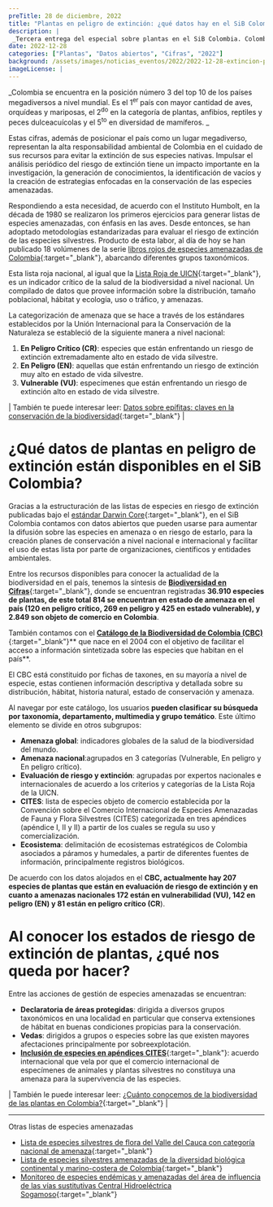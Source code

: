 ```yaml
---
preTitle: 28 de diciembre, 2022
title: "Plantas en peligro de extinción: ¿qué datos hay en el SiB Colombia?"
description: |
 _Tercera entrega del especial sobre plantas en el SiB Colombia. Colombia se destaca por su biodiversidad de plantas y esto representa una gran responsabilidad ambiental. ¿Qué datos hay sobre las plantas en peligro de extinción?_
date: 2022-12-28
categories: ["Plantas", "Datos abiertos", "Cifras", "2022"]
background: /assets/images/noticias_eventos/2022/2022-12-28-extincion-plantas-colombia.jpg
imageLicense: |
---
```


_Colombia se encuentra en la posición número 3 del top 10 de los países megadiversos a nivel mundial. Es el 1<sup>er  </sup>país con mayor cantidad de aves, orquídeas y mariposas, el 2<sup>do</sup> en la categoría de plantas, anfibios, reptiles y peces dulceacuícolas y el 5<sup>to</sup> en diversidad de mamíferos. _

Estas cifras, además de posicionar el país como un lugar megadiverso, representan la alta responsabilidad ambiental de Colombia en el cuidado de sus recursos para evitar la extinción de sus especies nativas. Impulsar el análisis periódico del riesgo de extinción tiene un impacto importante en la investigación, la generación de conocimientos, la identificación de vacíos y la creación de estrategias enfocadas en la conservación de las especies amenazadas. 

Respondiendo a esta necesidad, de acuerdo con el Instituto Humbolt, en la década de 1980 se realizaron los primeros ejercicios para generar listas de especies amenazadas, con énfasis en las aves. Desde entonces, se han adoptado metodologías estandarizadas para evaluar el riesgo de extinción de las especies silvestres. Producto de esta labor, al día de hoy se han publicado 18 volúmenes de la serie [libros rojos de especies amenazadas de Colombia](https://www.minambiente.gov.co/direccion-de-bosques-biodiversidad-y-servicios-ecosistemicos/libros-rojos/#tabs-1){:target="_blank"}, abarcando diferentes grupos taxonómicos.

Esta lista roja nacional, al igual que la [Lista Roja de UICN](https://www.iucnredlist.org/es){:target="_blank"}, es un indicador crítico de la salud de la biodiversidad a nivel nacional. Un compilado de datos que provee información sobre la distribución, tamaño poblacional, hábitat y ecología, uso o tráfico, y amenazas. 

La categorización de amenaza que se hace a través de los estándares establecidos por la Unión Internacional para la Conservación de la Naturaleza se estableció de la siguiente manera a nivel nacional:

1. **En Peligro Crítico (CR)**: especies que están enfrentando un riesgo de extinción extremadamente alto en estado de vida silvestre.
2. **En Peligro (EN)**: aquellas que están enfrentando un riesgo de extinción muy alto en estado de vida silvestre.
3. **Vulnerable (VU)**: especímenes que están enfrentando un riesgo de extinción alto en estado de vida silvestre.

| También te puede interesar leer: [Datos sobre epífitas: claves en la conservación de la biodiversidad](https://biodiversidad.co/post/2022/epifitas-plantas-colombia/){:target="_blank"} |

# ¿Qué datos de plantas en peligro de extinción están disponibles en el SiB Colombia?

Gracias a la estructuración de las listas de especies en riesgo de extinción publicadas bajo el [estándar Darwin Core](https://biodiversidad.co/compartir/estandar-darwin-core/){:target="_blank"}, en el SiB Colombia contamos con datos abiertos que pueden usarse para aumentar la difusión sobre las especies en amenaza o en riesgo de estarlo, para la creación planes de conservación a nivel nacional e internacional y facilitar el uso de estas lista por parte de organizaciones, científicos y entidades ambientales. 

Entre los recursos disponibles para conocer la actualidad de la biodiversidad en el país, tenemos la síntesis de **[Biodiversidad en Cifras](https://cifras.biodiversidad.co/)**{:target="_blank"}, donde se encuentran registradas **36.910 especies de plantas, de este total 814 se encuentran en estado de amenaza en el país (120 en peligro crítico, 269 en peligro y 425 en estado vulnerable), y 2.849 son objeto de comercio en Colombia**.

También contamos con el **[Catálogo de la Biodiversidad de Colombia (CBC)](https://catalogo.biodiversidad.co/)**{:target="_blank"}** que nace en el 2004 con el objetivo de facilitar el acceso a información sintetizada sobre las especies que habitan en el país**.

El CBC está constituido por fichas de taxones, en su mayoría a nivel de especie, estas contienen información descriptiva y detallada sobre su distribución, hábitat, historia natural, estado de conservación y amenaza. 

Al navegar por este catálogo, los usuarios **pueden clasificar su búsqueda por taxonomía, departamento, multimedia y grupo temático**. Este último elemento se divide en otros subgrupos:

* **Amenaza global**: indicadores globales de la salud de la biodiversidad del mundo.
* **Amenaza nacional**:agrupados en 3 categorías (Vulnerable, En peligro y En peligro crítico). 
* **Evaluación de riesgo y extinción**: agrupadas por expertos nacionales e internacionales de acuerdo a los criterios y categorías de la Lista Roja de la UICN.
* **CITES**: lista de especies objeto de comercio establecida por la Convención sobre el Comercio Internacional de Especies Amenazadas de Fauna y Flora Silvestres (CITES) categorizada en tres apéndices (apéndice I, II y II) a partir de los cuales se regula su uso y comercialización.
* **Ecosistema**: delimitación de ecosistemas estratégicos de Colombia asociados a páramos y humedales, a partir de diferentes fuentes de información, principalmente registros biológicos. 

De acuerdo con los datos alojados en el **CBC, actualmente hay 207 especies de plantas que están en evaluación de riesgo de extinción y en cuanto a amenazas nacionales 172 están en vulnerabilidad (VU), 142 en peligro (EN) y  81 están en peligro crítico (CR**).  

# Al conocer los estados de riesgo de extinción de plantas, ¿qué nos queda por hacer?

Entre las acciones de gestión de especies amenazadas se encuentran: 

* **Declaratoria de áreas protegidas**: dirigida a diversos grupos taxonómicos en una localidad en particular que conserva extensiones de hábitat en buenas condiciones propicias para la conservación.
* **Vedas**: dirigidos a grupos o especies sobre las que existen mayores afectaciones principalmente por sobreexplotación.
* **[Inclusión de especies en apéndices CITES](https://cites.org/esp/disc/what.php)**{:target="_blank"}: acuerdo internacional que vela por que el comercio internacional de especímenes de animales y plantas silvestres no constituya una amenaza para la supervivencia de las especies.

| También le puede interesar leer: [¿Cuánto conocemos de la biodiversidad de las plantas en Colombia?](https://biodiversidad.co/post/2022/conocimiento-plantas-colombia/){:target="_blank"} |

---

Otras listas de especies amenazadas

* [Lista de especies silvestres de flora del Valle del Cauca con categoría nacional de amenaza](https://ipt.biodiversidad.co/sib/resource?r=cvc-001){:target="_blank"}
* [Lista de especies silvestres amenazadas de la diversidad biológica continental y marino-costera de Colombia](https://ipt.biodiversidad.co/sib/resource?r=resolucion1912-2017mads){:target="_blank"}
* [Monitoreo de especies endémicas y amenazadas del área de influencia de las vías sustitutivas Central Hidroeléctrica Sogamoso](https://ipt.biodiversidad.co/sib/resource?r=isagen_sogamoso_endemicas){:target="_blank"}
